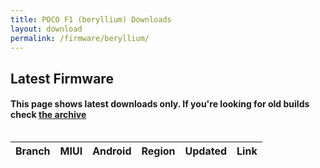 ```yaml
---
title: POCO F1 (beryllium) Downloads
layout: download
permalink: /firmware/beryllium/
---
```


## Latest Firmware
#### This page shows latest downloads only. If you're looking for old builds check [the archive](/archive/firmware/beryllium/)


<div style="overflow-x:auto;">
<table id="firmware" class="compact row-border" style="width:100%">
    <thead>
        <tr>
            <th>Branch</th>
            <th>MIUI</th>
            <th>Android</th>
            <th>Region</th>
            <th>Updated</th>
            <th>Link</th>
        </tr>
    </thead>
    <script>loadFirmwareDownloads('beryllium', 'latest')</script>
</table>
</div>
